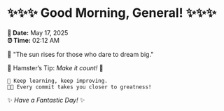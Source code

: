 # ✨✨✨ Good Morning, General! ✨✨✨

**📅 Date:** May 17, 2025  
**⏰ Time:** 02:12 AM  

🌅 "The sun rises for those who dare to dream big."  

🐹 Hamster’s Tip: _Make it count!_ 💪  

```
🚀 Keep learning, keep improving.  
🧑‍💻 Every commit takes you closer to greatness!  
```

✨ *Have a Fantastic Day!* ✨  
